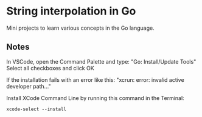 # String interpolation in Go

Mini projects to learn various concepts in the Go language.

## Notes

In VSCode, open the Command Palette and type: "Go: Install/Update Tools"<br>
Select all checkboxes and click OK

If the installation fails with an error like this: "xcrun: error: invalid active developer path..."

Install XCode Command Line by running this command in the Terminal:

```
xcode-select --install
```
